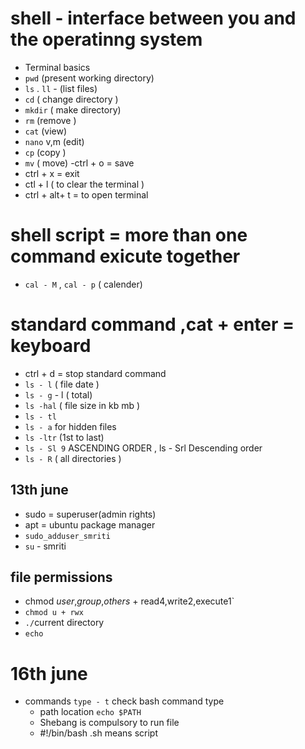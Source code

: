 # shell - interface between you and the operatinng system
- Terminal basics
- `pwd` (present working directory)
- `ls` . `ll` - (list files)
- `cd` ( change directory )
- `mkdir` ( make directory)
- `rm` (remove )
- `cat` (view)
- `nano` v,m (edit)
- `cp` (copy )
- `mv` ( move)
-ctrl + o = save 
- ctrl + x = exit 
- ctl + l ( to clear the terminal )
- ctrl + alt+ t = to open terminal
# shell script = more than one command exicute together 
- `cal - M` , `cal - p` ( calender)
# standard command ,cat + enter = keyboard 
- ctrl + d = stop standard command 
- `ls - l` ( file date )
- `ls - g` - l ( total)
- `ls -hal` ( file size in kb mb )
- `ls - tl`
- `ls - a` for hidden files 
- `ls -ltr` (1st to last)
- `ls - Sl 9` ASCENDING ORDER , ls - Srl Descending order 
- `ls - R` ( all directories )                                                                
## 13th june
- sudo = superuser(admin rights)
- apt = ubuntu package manager 
- `sudo_adduser_smriti`
- `su` - smriti
## file permissions
- chmod *user*,*group*,*others* + read4,write2,execute1`
- `chmod u + rwx`
- `./`current directory
- `echo`
# 16th june
- commands
  `type - t` check bash command type
  - path location `echo $PATH`
  - Shebang is compulsory to run file
   - #!/bin/bash
    .sh means script
